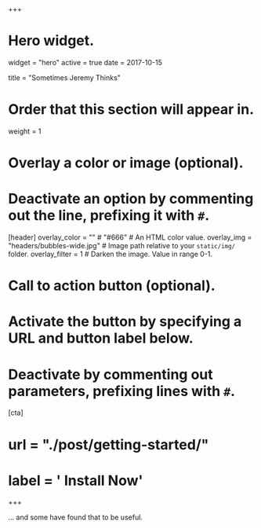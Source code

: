 +++
# Hero widget.
widget = "hero"
active = true
date = 2017-10-15

title = "Sometimes Jeremy Thinks"

# Order that this section will appear in.
weight = 1

# Overlay a color or image (optional).
#   Deactivate an option by commenting out the line, prefixing it with `#`.
[header]
  overlay_color = "" # "#666"  # An HTML color value.
  overlay_img = "headers/bubbles-wide.jpg"  # Image path relative to your `static/img/` folder.
  overlay_filter = 1  # Darken the image. Value in range 0-1.

# Call to action button (optional).
#   Activate the button by specifying a URL and button label below.
#   Deactivate by commenting out parameters, prefixing lines with `#`.
[cta]
  # url = "./post/getting-started/"
  # label = '<i class="fa fa-download"></i> Install Now'
+++

... and some have found that to be useful.
